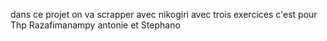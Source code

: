 dans ce projet on va scrapper avec nikogiri avec trois exercices
c'est pour Thp Razafimanampy antonie
et Stephano
